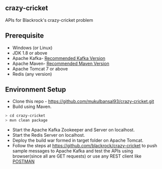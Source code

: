 ## crazy-cricket
APIs for Blackrock's crazy-cricket problem 

## Prerequisite

  - Windows (or Linux) 
  - JDK 1.8 or above
  - Apache Kafka- [Recommended Kafka Version] 
  - Apache Maven- [Recommended Maven Version]
  - Apache Tomcat 7 or above
  - Redis (any version)

## Environment Setup

  - Clone this repo - https://github.com/mukulbansal93/crazy-cricket.git
  - Build using Maven.
```sh
> cd crazy-cricket
> mvn clean package
```
  - Start the Apache Kafka Zookeeper and Server on localhost.
  - Start the Redis Server on localhost.
  - Deploy the build war formed in target folder on Apache Tomcat.
  - Follow the steps at https://github.com/blackrock/crazy-cricket to push sample messages to Apache Kafka and test the APIs using browser(since all are GET requests) or use any REST client like [POSTMAN]



[Recommended Kafka Version]: <https://www.apache.org/dyn/closer.cgi?path=/kafka/0.10.1.0/kafka_2.11-0.10.1.0.tgz>
[Recommended Maven Version]:<http://www-eu.apache.org/dist//maven/maven-3/3.3.9/binaries/>
[POSTMAN]:<https://www.getpostman.com/>
   


